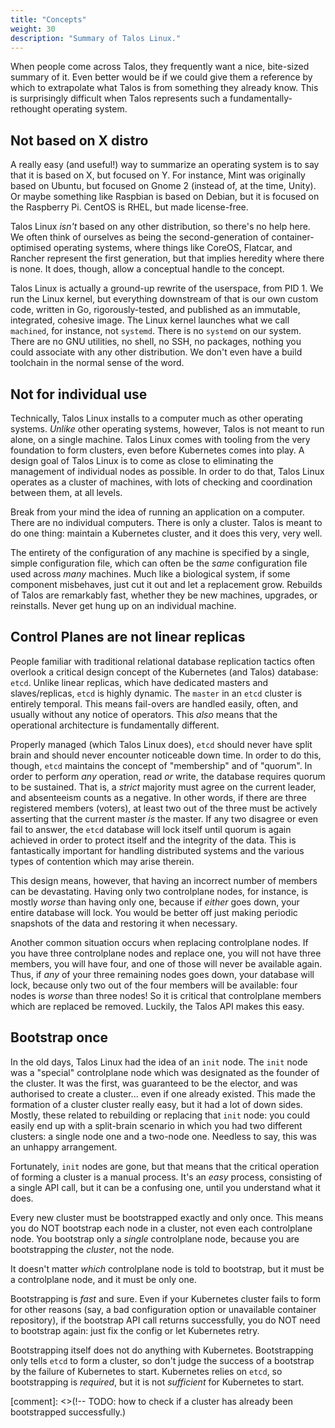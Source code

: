 ```yaml
---
title: "Concepts"
weight: 30
description: "Summary of Talos Linux."
---
```


When people come across Talos, they frequently want a nice, bite-sized summary
of it.
Even better would be if we could give them a reference by which to extrapolate
what Talos is from something they already know.
This is surprisingly difficult when Talos represents such a
fundamentally-rethought operating system.

## Not based on X distro

A really easy (and useful!) way to summarize an operating system is to say that it is based on X, but focused on Y.
For instance, Mint was originally based on Ubuntu, but focused on Gnome 2 (instead of, at the time, Unity).
Or maybe something like Raspbian is based on Debian, but it is focused on the Raspberry Pi.
CentOS is RHEL, but made license-free.

Talos Linux _isn't_ based on any other distribution, so there's no help here.
We often think of ourselves as being the second-generation of
container-optimised operating systems, where things like CoreOS, Flatcar, and Rancher represent the first generation, but that implies heredity where there is none.
It does, though, allow a conceptual handle to the concept.

Talos Linux is actually a ground-up rewrite of the userspace, from PID 1.
We run the Linux kernel, but everything downstream of that is our own custom
code, written in Go, rigorously-tested, and published as an immutable,
integrated, cohesive image.
The Linux kernel launches what we call `machined`, for instance, not `systemd`.
There is no `systemd` on our system.
There are no GNU utilities, no shell, no SSH, no packages, nothing you could associate with
any other distribution.
We don't even have a build toolchain in the normal sense of the word.

## Not for individual use

Technically, Talos Linux installs to a computer much as other operating systems.
_Unlike_ other operating systems, however, Talos is not meant to run alone, on a
single machine.
Talos Linux comes with tooling from the very foundation to form clusters, even
before Kubernetes comes into play.
A design goal of Talos Linux is to come as close to eliminating the management
of individual nodes as possible.
In order to do that, Talos Linux operates as a cluster of machines, with lots of
checking and coordination between them, at all levels.

Break from your mind the idea of running an application on a computer.
There are no individual computers.
There is only a cluster.
Talos is meant to do one thing:  maintain a Kubernetes cluster, and it does this
very, very well.

The entirety of the configuration of any machine is specified by a single,
simple configuration file, which can often be the _same_ configuration file used
across _many_ machines.
Much like a biological system, if some component misbehaves, just cut it out and
let a replacement grow.
Rebuilds of Talos are remarkably fast, whether they be new machines, upgrades,
or reinstalls.
Never get hung up on an individual machine.

## Control Planes are not linear replicas

People familiar with traditional relational database replication tactics often
overlook a critical design concept of the Kubernetes (and Talos) database:
`etcd`.
Unlike linear replicas, which have dedicated masters and slaves/replicas, `etcd`
is highly dynamic.
The `master` in an `etcd` cluster is entirely temporal.
This means fail-overs are handled easily, often, and usually without any notice
of operators.
This _also_ means that the operational architecture is fundamentally different.

Properly managed (which Talos Linux does), `etcd` should never have split brain
and should never encounter noticeable down time.
In order to do this, though, `etcd` maintains the concept of "membership" and of
"quorum".
In order to perform _any_ operation, read _or_ write, the database requires
quorum to be sustained.
That is, a _strict_ majority must agree on the current leader, and absenteeism
counts as a negative.
In other words, if there are three registered members (voters), at least two out
of the three must be actively asserting that the current master _is_ the master.
If any two disagree or even fail to answer, the `etcd` database will lock itself
until quorum is again achieved in order to protect itself and the integrity of
the data.
This is fantastically important for handling distributed systems and the various
types of contention which may arise therein.

This design means, however, that having an incorrect number of members can be
devastating.
Having only two controlplane nodes, for instance, is mostly _worse_ than having
only one, because if _either_ goes down, your entire database will lock.
You would be better off just making periodic snapshots of the data and restoring
it when necessary.

Another common situation occurs when replacing controlplane nodes.
If you have three controlplane nodes and replace one, you will not have three
members, you will have four, and one of those will never be available again.
Thus, if _any_ of your three remaining nodes goes down, your database will lock,
because only two out of the four members will be available:  four nodes is
_worse_ than three nodes!
So it is critical that controlplane members which are replaced be removed.
Luckily, the Talos API makes this easy.

## Bootstrap once

In the old days, Talos Linux had the idea of an `init` node.
The `init` node was a "special" controlplane node which was designated as the
founder of the cluster.
It was the first, was guaranteed to be the elector, and was authorised to create
a cluster...
even if one already existed.
This made the formation of a cluster cluster really easy, but it had a lot of
down sides.
Mostly, these related to rebuilding or replacing that `init` node:
you could easily end up with a split-brain scenario in which you had two different clusters:
a single node one and a two-node one.
Needless to say, this was an unhappy arrangement.

Fortunately, `init` nodes are gone, but that means that the critical operation
of forming a cluster is a manual process.
It's an _easy_ process, consisting of a single API call, but it can be a
confusing one, until you understand what it does.

Every new cluster must be bootstrapped exactly and only once.
This means you do NOT bootstrap each node in a cluster, not even each
controlplane node.
You bootstrap only a _single_ controlplane node, because you are bootstrapping the
_cluster_, not the node.

It doesn't matter _which_ controlplane node is told to bootstrap, but it must be
a controlplane node, and it must be only one.

Bootstrapping is _fast_ and sure.
Even if your Kubernetes cluster fails to form for other reasons (say, a bad
configuration option or unavailable container repository), if the bootstrap API
call returns successfully, you do NOT need to bootstrap again:
just fix the config or let Kubernetes retry.

Bootstrapping itself does not do anything with Kubernetes.
Bootstrapping only tells `etcd` to form a cluster, so don't judge the success of
a bootstrap by the failure of Kubernetes to start.
Kubernetes relies on `etcd`, so bootstrapping is _required_, but it is not
_sufficient_ for Kubernetes to start.

[comment]: <>(!-- TODO: how to check if a cluster has already been bootstrapped
successfully.)
